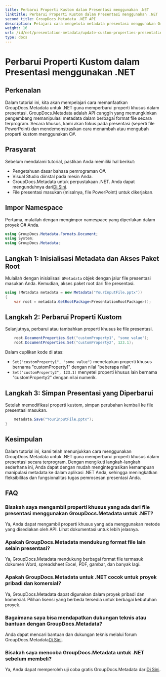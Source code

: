 ```yaml
---
title: Perbarui Properti Kustom dalam Presentasi menggunakan .NET
linktitle: Perbarui Properti Kustom dalam Presentasi menggunakan .NET
second_title: GroupDocs.Metadata .NET API
description: Pelajari cara mengelola metadata presentasi menggunakan GroupDocs.Metadata untuk .NET. Perbarui properti khusus secara efisien di file PowerPoint.
weight: 16
url: /id/net/presentation-metadata/update-custom-properties-presentations/
type: docs
---
```

# Perbarui Properti Kustom dalam Presentasi menggunakan .NET

## Perkenalan
Dalam tutorial ini, kita akan mempelajari cara memanfaatkan GroupDocs.Metadata untuk .NET guna memperbarui properti khusus dalam presentasi. GroupDocs.Metadata adalah API canggih yang memungkinkan pengembang memanipulasi metadata dalam berbagai format file secara terprogram. Secara khusus, kami akan fokus pada presentasi (seperti file PowerPoint) dan mendemonstrasikan cara menambah atau mengubah properti kustom menggunakan C#.
## Prasyarat
Sebelum mendalami tutorial, pastikan Anda memiliki hal berikut:
- Pengetahuan dasar bahasa pemrograman C#.
- Visual Studio diinstal pada mesin Anda.
-  GroupDocs.Metadata untuk perpustakaan .NET. Anda dapat mengunduhnya dari[Di Sini](https://releases.groupdocs.com/metadata/net/).
- File presentasi masukan (misalnya, file PowerPoint) untuk dikerjakan.

## Impor Namespace
Pertama, mulailah dengan mengimpor namespace yang diperlukan dalam proyek C# Anda.
```csharp
using GroupDocs.Metadata.Formats.Document;
using System;
using GroupDocs.Metadata;
```
## Langkah 1: Inisialisasi Metadata dan Akses Paket Root
 Mulailah dengan inisialisasi a`Metadata` objek dengan jalur file presentasi masukan Anda. Kemudian, akses paket root dari file presentasi.
```csharp
using (Metadata metadata = new Metadata("YourInputFile.pptx"))
{
    var root = metadata.GetRootPackage<PresentationRootPackage>();
```
## Langkah 2: Perbarui Properti Kustom
Selanjutnya, perbarui atau tambahkan properti khusus ke file presentasi.
```csharp
    root.DocumentProperties.Set("customProperty1", "some value");
    root.DocumentProperties.Set("customProperty2", 123.1);
```
Dalam cuplikan kode di atas:
- `Set("customProperty1", "some value")` menetapkan properti khusus bernama "customProperty1" dengan nilai "beberapa nilai".
- `Set("customProperty2", 123.1)` menyetel properti khusus lain bernama "customProperty2" dengan nilai numerik.
## Langkah 3: Simpan Presentasi yang Diperbarui
Setelah memodifikasi properti kustom, simpan perubahan kembali ke file presentasi masukan.
```csharp
    metadata.Save("YourInputFile.pptx");
}
```

## Kesimpulan
Dalam tutorial ini, kami telah menunjukkan cara menggunakan GroupDocs.Metadata untuk .NET guna memperbarui properti khusus dalam presentasi secara terprogram. Dengan mengikuti langkah-langkah sederhana ini, Anda dapat dengan mudah mengintegrasikan kemampuan manipulasi metadata ke dalam aplikasi .NET Anda, sehingga meningkatkan fleksibilitas dan fungsionalitas tugas pemrosesan presentasi Anda.

## FAQ
### Bisakah saya mengambil properti khusus yang ada dari file presentasi menggunakan GroupDocs.Metadata untuk .NET?
Ya, Anda dapat mengambil properti khusus yang ada menggunakan metode yang disediakan oleh API. Lihat dokumentasi untuk lebih jelasnya.
### Apakah GroupDocs.Metadata mendukung format file lain selain presentasi?
Ya, GroupDocs.Metadata mendukung berbagai format file termasuk dokumen Word, spreadsheet Excel, PDF, gambar, dan banyak lagi.
### Apakah GroupDocs.Metadata untuk .NET cocok untuk proyek pribadi dan komersial?
Ya, GroupDocs.Metadata dapat digunakan dalam proyek pribadi dan komersial. Pilihan lisensi yang berbeda tersedia untuk berbagai kebutuhan proyek.
### Bagaimana saya bisa mendapatkan dukungan teknis atau bantuan dengan GroupDocs.Metadata?
 Anda dapat mencari bantuan dan dukungan teknis melalui forum GroupDocs.Metadata[Di Sini](https://forum.groupdocs.com/c/metadata/14).
### Bisakah saya mencoba GroupDocs.Metadata untuk .NET sebelum membeli?
 Ya, Anda dapat memperoleh uji coba gratis GroupDocs.Metadata dari[Di Sini](https://releases.groupdocs.com/).